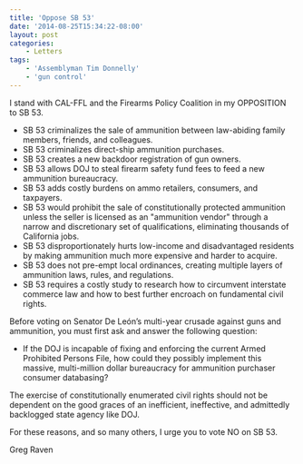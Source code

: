 ```yaml
---
title: 'Oppose SB 53'
date: '2014-08-25T15:34:22-08:00'
layout: post
categories:
    - Letters
tags:
    - 'Assemblyman Tim Donnelly'
    - 'gun control'
---
```


I stand with CAL-FFL and the Firearms Policy Coalition in my OPPOSITION to SB 53.

- SB 53 criminalizes the sale of ammunition between law-abiding family members, friends, and colleagues.
- SB 53 criminalizes direct-ship ammunition purchases.
- SB 53 creates a new backdoor registration of gun owners.
- SB 53 allows DOJ to steal firearm safety fund fees to feed a new ammunition bureaucracy.
- SB 53 adds costly burdens on ammo retailers, consumers, and taxpayers.
- SB 53 would prohibit the sale of constitutionally protected ammunition unless the seller is licensed as an "ammunition vendor" through a narrow and discretionary set of qualifications, eliminating thousands of California jobs.
- SB 53 disproportionately hurts low-income and disadvantaged residents by making ammunition much more expensive and harder to acquire.
- SB 53 does not pre-empt local ordinances, creating multiple layers of ammunition laws, rules, and regulations.
- SB 53 requires a costly study to research how to circumvent interstate commerce law and how to best further encroach on fundamental civil rights.

Before voting on Senator De León’s multi-year crusade against guns and ammunition, you must first ask and answer the following question:

- If the DOJ is incapable of fixing and enforcing the current Armed Prohibited Persons File, how could they possibly implement this massive, multi-million dollar bureaucracy for ammunition purchaser consumer databasing?

The exercise of constitutionally enumerated civil rights should not be dependent on the good graces of an inefficient, ineffective, and admittedly backlogged state agency like DOJ.

For these reasons, and so many others, I urge you to vote NO on SB 53.

Greg Raven